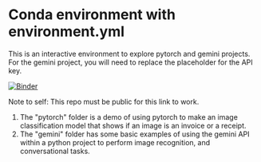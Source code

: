 # Conda environment with environment.yml

This is an interactive environment to explore pytorch and gemini projects. For the gemini project, you will need to replace the placeholder for the API key.

[![Binder](https://mybinder.org/badge_logo.svg)](https://mybinder.org/v2/gh/kosanj/conda-demos/HEAD)

Note to self: This repo must be public for this link to work.

1. The "pytorch" folder is a demo of using pytorch to make an image classification model that shows if an image is an invoice or a receipt.
2. The "gemini" folder has some basic examples of using the gemini API within a python project to perform image recognition, and conversational tasks.
